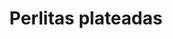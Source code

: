 ---
title: Perlitas plateadas
date: 
draft: false

# descripcion
description : Perlitas plateadas

materials: Plata 925

color: Plateado

dimensions: 6cm (diámetro)

code: 03-09-0056

type: "Pulseras"

categories: []

# Images
# first image will be shown in the product page
images:
  # - image: "images/path_to_image"
  # La ubicacion de las imagenes es imagenes/Pulseras/Pulseras.Plata/03-09-0056-perlitas-plateadas
  - image: "./images/pulseras/plata/03-09-0056-perlitas-plateadas_a.JPG"
  - image: "./images/pulseras/plata/03-09-0056-perlitas-plateadas_b.JPG"
---